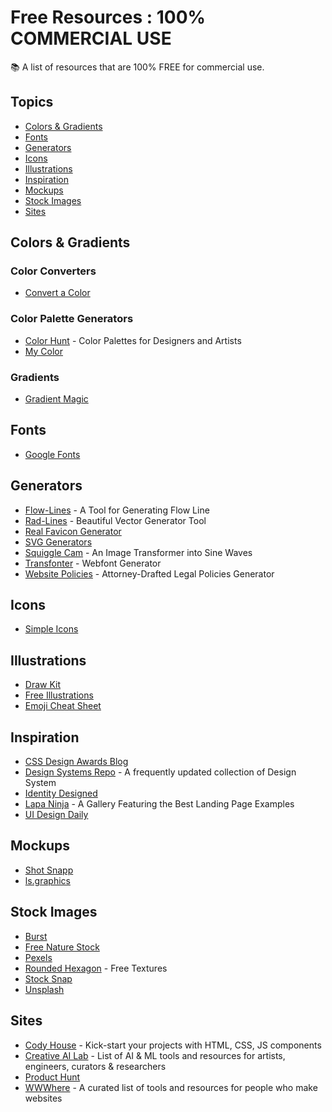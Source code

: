 # Free Resources : 100% COMMERCIAL USE
:books: A list of resources that are 100% FREE for commercial use.

## Topics
- [Colors & Gradients](#colors-&-gradients)
- [Fonts](#fonts)
- [Generators](#generators)
- [Icons](#icons)
- [Illustrations](#illustrations)
- [Inspiration](#inspiration)
- [Mockups](#mockups)
- [Stock Images](#stock-images)
- [Sites](#sites)

## Colors & Gradients
### Color Converters
- [Convert a Color](https://convertacolor.com/)
### Color Palette Generators
- [Color Hunt](https://www.colorhunt.co/) - Color Palettes for Designers and Artists
- [My Color](https://mycolor.space/)
### Gradients
- [Gradient Magic](https://www.gradientmagic.com/)

## Fonts
- [Google Fonts](https://fonts.google.com/)

## Generators
- [Flow-Lines](https://msurguy.github.io/flow-lines/) - A Tool for Generating Flow Line
- [Rad-Lines](https://msurguy.github.io/rad-lines/) - Beautiful Vector Generator Tool
- [Real Favicon Generator](https://realfavicongenerator.net/)
- [SVG Generators](https://drawingbots.net/knowledge/tools)
- [Squiggle Cam](https://msurguy.github.io/SquiggleCam/) - An Image Transformer into Sine Waves
- [Transfonter](https://transfonter.org/) - Webfont Generator
- [Website Policies](https://www.websitepolicies.com/) - Attorney-Drafted Legal Policies Generator

## Icons
- [Simple Icons](https://simpleicons.org/)

## Illustrations
- [Draw Kit](https://drawkit.com/)
- [Free Illustrations](https://freeillustrations.xyz/)
- [Emoji Cheat Sheet](hhttps://www.webfx.com/tools/emoji-cheat-sheet/)

## Inspiration
- [CSS Design Awards Blog](https://www.cssdesignawards.com/blog)
- [Design Systems Repo](https://designsystemsrepo.com/) - A frequently updated collection of Design System
- [Identity Designed](https://identitydesigned.com/)
- [Lapa Ninja](https://www.lapa.ninja/) - A Gallery Featuring the Best Landing Page Examples
- [UI Design Daily](https://www.uidesigndaily.com/)

## Mockups
- [Shot Snapp](https://shotsnapp.com/)
- [ls.graphics](https://www.ls.graphics/free-mockups)

## Stock Images
- [Burst](https://burst.shopify.com/)
- [Free Nature Stock](https://freenaturestock.com/)
- [Pexels](https://www.pexels.com/)
- [Rounded Hexagon](https://www.roundedhexagon.com/textures/) - Free Textures
- [Stock Snap](https://stocksnap.io/)
- [Unsplash](https://unsplash.com/)

## Sites
- [Cody House](https://codyhouse.co/) - Kick-start your projects with HTML, CSS, JS components
- [Creative AI Lab](https://creative-ai.org/) - List of AI & ML tools and resources for artists, engineers, curators & researchers
- [Product Hunt](https://www.producthunt.com/)
- [WWWhere](http://wwwhere.io/) - A curated list of tools and resources for people who make websites